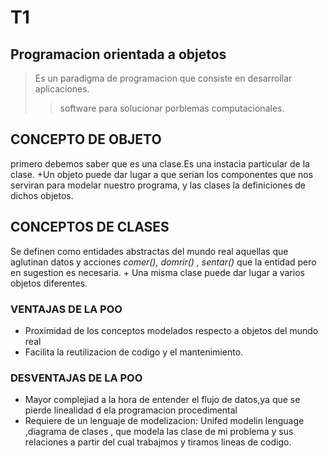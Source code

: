 
# T1

## Programacion orientada a objetos
>
>Es un paradigma de programacion que consiste en desarrollar aplicaciones.
>>software para solucionar porblemas computacionales.
>>
## CONCEPTO DE OBJETO

primero debemos saber que es una clase.Es una instacia particular de la clase.
     +Un objeto puede dar lugar a que serian los componentes que nos serviran para modelar nuestro programa, y las clases la definiciones de dichos objetos.

## CONCEPTOS DE CLASES

Se definen como entidades abstractas del mundo real aquellas que  aglutinan datos y acciones _comer(), domrir() , sentar()_ que la entidad pero en sugestion es necesaria.
    + Una misma clase puede dar lugar a varios objetos diferentes.

### VENTAJAS DE LA POO

+ Proximidad de los conceptos modelados respecto a objetos del mundo real
+ Facilita la reutilizacion de codigo y el mantenimiento.

### DESVENTAJAS DE LA POO

+ Mayor complejiad a la hora de entender el flujo de datos,ya que se pierde linealidad d ela programacion procedimental
+ Requiere de un lenguaje de modelizacion: Unifed modelin lenguage ,diagrama de clases , que modela las clase de mi problema y sus relaciones a partir del cual trabajmos y tiramos lineas de codigo.
